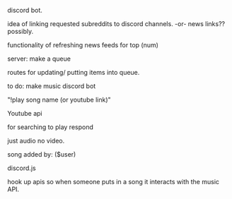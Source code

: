 discord bot. 



idea of linking requested subreddits to discord channels. 
-or-
news links?? possibly. 

functionality of refreshing news feeds for top (num)



server:
make a queue

routes for updating/ putting items into queue. 






to do: 
make music discord bot 

"!play song name (or youtube link)"

Youtube api 

for searching 
to play
respond

just audio no video. 

song added by: ($user)

discord.js

hook up apis so when someone puts in a song it interacts with the music API. 
